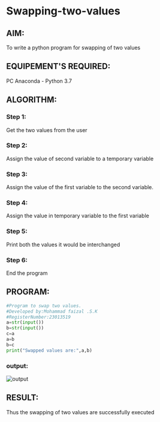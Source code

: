 # Swapping-two-values
## AIM:
To write a python program for swapping of two values
## EQUIPEMENT'S REQUIRED: 
PC
Anaconda - Python 3.7
## ALGORITHM: 
### Step 1:
Get the two values from the user
### Step 2: 
Assign the value of second variable to a temporary variable 
### Step 3: 
Assign the value of the first variable to the second variable.
### Step 4:  
Assign the value in temporary variable to the first variable
### Step 5: 
Print both the values it would be interchanged
### Step 6: 
End the program
## PROGRAM:
```py
#Program to swap two values.
#Developed by:Mohammad faizal .S.K 
#RegisterNumber:23013519
a=str(input())
b=str(input())
c=a
a=b
b=c
print("Swapped values are:",a,b)
```

### output:

![output](https://github.com/mohammadfaizal87/Swapping-two-values/assets/147139206/3adaa59d-b90f-410c-b539-101d0e666771)



## RESULT:
Thus the swapping of two values are successfully executed



